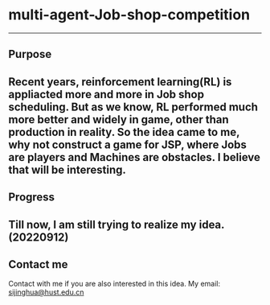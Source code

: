 # multi-agent-Job-shop-competition
---
## Purpose

Recent years, reinforcement learning(RL) is appliacted more and more in Job shop scheduling. But as we know, 
RL performed much more better and widely in game, other than production in reality. So the idea came to me, 
why not construct a game for JSP, where Jobs are players and Machines are obstacles. I believe that will be
interesting.
---
## Progress

Till now, I am still trying to realize my idea. (20220912)
---
## Contact me
Contact with me if you are also interested in this idea.
My email: sijinghua@hust.edu.cn
